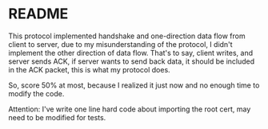 # README #

This protocol implemented handshake and one-direction data flow from client to server, due to my misunderstanding of the protocol, I didn't implement the other direction of data flow. That's to say, client writes, and server sends ACK, if server wants to send back data, it should be included in the ACK packet, this is what my protocol does.

So, score 50% at most, because I realized it just now and no enough time to modify the code.

Attention: I've write one line hard code about importing the root cert, may need to be modified for tests.